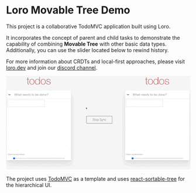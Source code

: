 # Loro Movable Tree Demo

This project is a collaborative TodoMVC application built using Loro. 

It incorporates the concept of parent and child tasks to demonstrate the capability of combining **Movable Tree** with other basic data types. Additionally, you can use the slider located below to rewind history. 

For more information about CRDTs and local-first approaches, please visit [loro.dev](loro.dev) and join our [discord channel](https://discord.gg/tUsBSVfqzf). 

![Alt text](assets/record.gif)

The project uses [TodoMVC](https://todomvc.com/) as a template and uses [react-sortable-tree](https://github.com/nosferatu500/react-sortable-tree) for the hierarchical UI.